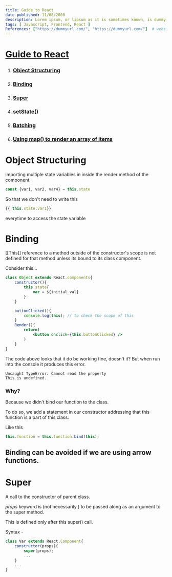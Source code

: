 ```yaml
---
title: Guide to React
date-published: 11/08/2000
description: Lorem ipsum, or lipsum as it is sometimes known, is dummy text used in laying out print, graphic or web designs. The passage is attributed to an unknown typesetter
tags: [ Javascript, Frontend, React ]
References: ["https://dummyurl.com/", "https://dummyurl.com/"]  # website url of references
---
```


# <u>Guide to React</u>
1. ### [Object Structuring](#Objectstructuring)
2. ### [Binding](#Binding) 
3. ### [Super](#Super)
4. ### [setState()](#setState())
5. ### [Batching](#Batching)
6. ### [Using map() to render an array of items](#Usingmap()torenderanarrayofitems)

# Object Structuring
importing multiple state variables in inside the render method of the component
```jsx
const {var1, var2, var4} = this.state
```
So that we don't need to write  this
```jsx
{{ this.state.var1}}
```
everytime to access the state variable

# Binding
[[This]] reference to a method outside of the constructor's scope is not defined for that method unless its bound to its class component.

Consider this...
```jsx
class Object extends React.components{
	constructor(){
		this.state{
			var = ${initial_val}
		}
	}

	buttonClicked(){
		console.log(this); // to check the scope of this
	}
	Render(){
		return(
			<button onclick={this.buttonClicked} />
		)
	}
}
```

The code above looks that it do be working fine, doesn't it?
But when run into the console it produces this error.

```console
Uncaught TypeError: Cannot read the property
This is undefined.
```

### Why?
Because we didn't bind our function to the class.

To do so, we add a statement in our constructor addressing that this function is a part of this class.

Like this
```jsx
this.function = this.function.bind(this);
```

## Binding can be avoided if we are using arrow functions.

# Super
A call to the constructor of parent class.

*props* keyword is (not necessarily ) to be passed along as an argument to the super method.

This is defined only after this super() call.

Syntax -
```jsx
class Var extends React.Component{
	constructor(props){
		super(props);
		...
	}
	...
}
```
